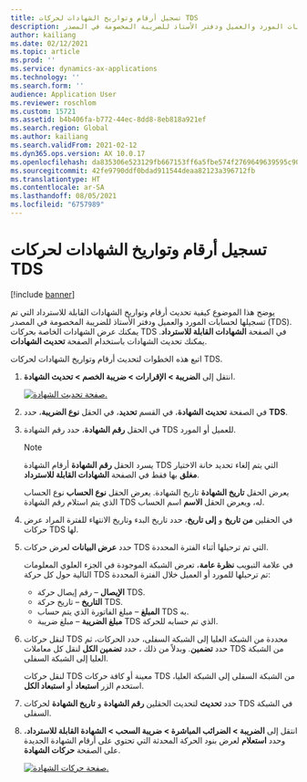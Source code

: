 ```yaml
---
title: تسجيل أرقام وتواريخ الشهادات لحركات TDS
description: يوضح هذا الموضوع كيفية تحديث أرقام وتواريخ الشهادات القابلة للاسترداد التي تم تسجيلها لحسابات المورد والعميل ودفتر الأستاذ للضريبة المخصومة في المصدر (TDS).
author: kailiang
ms.date: 02/12/2021
ms.topic: article
ms.prod: ''
ms.service: dynamics-ax-applications
ms.technology: ''
ms.search.form: ''
audience: Application User
ms.reviewer: roschlom
ms.custom: 15721
ms.assetid: b4b406fa-b772-44ec-8dd8-8eb818a921ef
ms.search.region: Global
ms.author: kailiang
ms.search.validFrom: 2021-02-12
ms.dyn365.ops.version: AX 10.0.17
ms.openlocfilehash: da835306e523129fb667153ff6a5fbe574f2769649639595c90af603f1258e4a
ms.sourcegitcommit: 42fe9790ddf0bdad911544deaa82123a396712fb
ms.translationtype: HT
ms.contentlocale: ar-SA
ms.lasthandoff: 08/05/2021
ms.locfileid: "6757989"
---
```

# <a name="update-certificate-numbers-and-dates-for-tds-transactions"></a>تسجيل أرقام وتواريخ الشهادات لحركات TDS

[!include [banner](../includes/banner.md)]

يوضح هذا الموضوع كيفية تحديث أرقام وتواريخ الشهادات القابلة للاسترداد التي تم تسجيلها لحسابات المورد والعميل ودفتر الأستاذ للضريبة المخصومة في المصدر (TDS). يمكنك عرض الشهادات الخاصة بحركات TDS في الصفحة **الشهادات القابلة للاسترداد**. يمكنك تحديث الشهادات باستخدام الصفحة **تحديث الشهادات**.

اتبع هذه الخطوات لتحديث أرقام وتواريخ الشهادات لحركات TDS.

1. انتقل إلى **الضريبة \> الإقرارات \> ضريبة الخصم \> تحديث الشهادة**.

    [![صفحة تحديث الشهادة.](./media/apac-ind-TDS-45.png)](./media/apac-ind-TDS-45.png)

2. في الصفحة **تحديث الشهادة**، في القسم **تحديد**، في الحقل **نوع الضريبة**، حدد **TDS**.
3. في الحقل **رقم الشهادة**، حدد رقم الشهادة TDS للعميل أو المورد.

    > [!NOTE]
    > يسرد الحقل **رقم الشهادة** أرقام الشهادة TDS التي يتم إلغاء تحديد خانة الاختيار **مغلق** بها فقط في الصفحة **الشهادات القابلة للاسترداد**.

    يعرض الحقل **تاريخ الشهادة** تاريخ الشهادة. يعرض الحقل **نوع الحساب** نوع الحساب الذي يتم استلام رقم الشهادة TDS له، ويعرض الحقل **الاسم** اسم الحساب.

5. في الحقلين **من تاريخ** و **إلى تاريخ**، حدد تاريخ البدء وتاريخ الانتهاء للفترة المراد عرض حركات TDS لها.
6. حدد **عرض البيانات** لعرض حركات TDS التي تم ترحيلها أثناء الفترة المحددة.

    في علامة التبويب **نظرة عامة**، تعرض الشبكة الموجودة في الجزء العلوي المعلومات التالية حول كل حركة TDS تم ترحيلها للمورد أو العميل خلال الفترة المحددة:

    - **الإيصال** – رقم إيصال حركة TDS.
    - **التاريخ** – تاريخ حركة TDS.
    - **المبلغ** – مبلغ الفاتورة الذي يتم حساب TDS به.
    - **مبلغ الضريبة** – مبلغ ضريبة TDS الذي تم حسابه للحركة.

7. لنقل حركات TDS محددة من الشبكة العليا إلى الشبكة السفلى، حدد الحركات، ثم حدد **تضمين**. وبدلاً من ذلك ، حدد **تضمين الكل** لنقل كل معاملات TDS من الشبكة العليا إلى الشبكة السفلى.

    لنقل حركات TDS معينة أو كافة حركات TDS من الشبكة السفلى إلى الشبكة العليا، استخدم الزر **استبعاد** أو **استبعاد الكل**.

8. حدد **تحديث** لتحديث الحقلين **رقم الشهادة** و **تاريخ الشهادة** لحركات TDS في الشبكة السفلى.
10. انتقل إلى **الضريبة \> الضرائب المباشرة \> ضريبة السحب \> الشهادة القابلة للاسترداد**، وحدد **استعلام** لعرض بنود الحركة المحدثة التي تحتوي على أرقام الشهادة الجديدة على الصفحة **حركات الشهادة**.

    [![صفحة حركات الشهادة.](./media/apac-ind-TDS-46.png)](./media/apac-ind-TDS-46.png)

